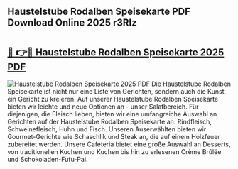 ## Haustelstube Rodalben Speisekarte PDF Download Online 2025 r3RIz

# <h2><a href="http://gc6phvq.nevu.top/?p=Haustelstube+Rodalben+Speisekarte">🔗 👉🔴 Haustelstube Rodalben Speisekarte 2025 PDF</a></h2>

[![Haustelstube Rodalben Speisekarte 2025 PDF](https://i.imgur.com/dBaPXMq.png)](http://gc6phvq.nevu.top/?p=Haustelstube+Rodalben+Speisekarte)
Die Haustelstube Rodalben Speisekarte ist nicht nur eine Liste von Gerichten, sondern auch die Kunst, ein Gericht zu kreieren. Auf unserer Haustelstube Rodalben Speisekarte bieten wir leichte und neue Optionen an - unser Salatbereich. Für diejenigen, die Fleisch lieben, bieten wir eine umfangreiche Auswahl an Gerichten auf der Haustelstube Rodalben Speisekarte an: Rindfleisch, Schweinefleisch, Huhn und Fisch. Unseren Auserwählten bieten wir Gourmet-Gerichte wie Schaschlik und Steak an, die auf einem Holzfeuer zubereitet werden. Unsere Cafeteria bietet eine große Auswahl an Desserts, von traditionellen Kuchen und Kuchen bis hin zu erlesenen Crème Brûlée und Schokoladen-Fufu-Pai.
